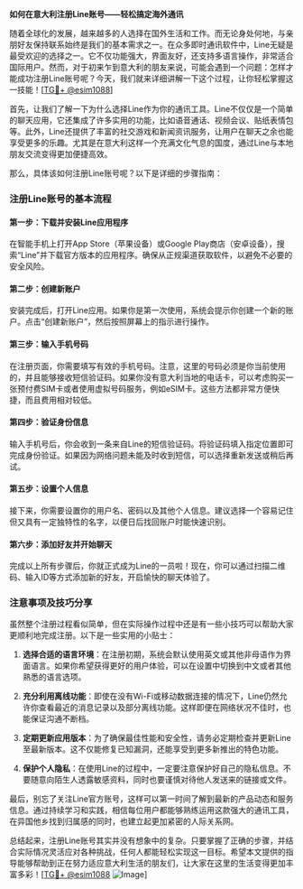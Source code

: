 **如何在意大利注册Line账号——轻松搞定海外通讯**

随着全球化的发展，越来越多的人选择在国外生活和工作。而无论身处何地，与亲朋好友保持联系始终是我们的基本需求之一。在众多即时通讯软件中，Line无疑是最受欢迎的选择之一。它不仅功能强大，界面友好，还支持多语言操作，非常适合国际用户。然而，对于初来乍到意大利的朋友来说，可能会遇到一个问题：怎样才能成功注册Line账号呢？今天，我们就来详细讲解一下这个过程，让你轻松掌握这一技能！[[TG💪+ @esim1088](https://t.me/s/esim1088)]

首先，让我们了解一下为什么选择Line作为你的通讯工具。Line不仅仅是一个简单的聊天应用，它还集成了许多实用的功能，比如语音通话、视频会议、贴纸表情包等。此外，Line还提供了丰富的社交游戏和新闻资讯服务，让用户在聊天之余也能享受更多的乐趣。尤其是在意大利这样一个充满文化气息的国度，通过Line与本地朋友交流变得更加便捷高效。

那么，具体该如何注册Line账号呢？以下是详细的步骤指南：

### 注册Line账号的基本流程

#### 第一步：下载并安装Line应用程序
在智能手机上打开App Store（苹果设备）或Google Play商店（安卓设备），搜索“Line”并下载官方版本的应用程序。确保从正规渠道获取软件，以避免不必要的安全风险。

#### 第二步：创建新账户
安装完成后，打开Line应用。如果你是第一次使用，系统会提示你创建一个新的账户。点击“创建新账户”，然后按照屏幕上的指示进行操作。

#### 第三步：输入手机号码
在注册页面，你需要填写有效的手机号码。注意，这里的号码必须是你当前使用的，并且能够接收短信验证码。如果你没有意大利当地的电话卡，可以考虑购买一张预付费SIM卡或者使用虚拟号码服务，例如eSIM卡。这些方法都非常方便快捷，而且费用相对较低。

#### 第四步：验证身份信息
输入手机号后，你会收到一条来自Line的短信验证码。将验证码填入指定位置即可完成身份验证。如果因为网络问题未能及时收到短信，可以选择重新发送或稍后再试。

#### 第五步：设置个人信息
接下来，你需要设置你的用户名、密码以及其他个人信息。建议选择一个容易记住但又具有一定独特性的名字，以便日后找回账户时能快速识别。

#### 第六步：添加好友并开始聊天
完成以上所有步骤后，你就正式成为Line的一员啦！现在，你可以通过扫描二维码、输入ID等方式添加新的好友，开启愉快的聊天体验了。

### 注意事项及技巧分享

虽然整个注册过程看似简单，但在实际操作过程中还是有一些小技巧可以帮助大家更顺利地完成注册。以下是一些实用的小贴士：

1. **选择合适的语言环境**：在注册初期，系统会默认使用英文或其他非母语作为界面语言。如果你希望获得更好的用户体验，可以在设置中切换到中文或者其他熟悉的语言选项。

2. **充分利用离线功能**：即使在没有Wi-Fi或移动数据连接的情况下，Line仍然允许你查看最近的消息记录以及部分离线功能。这样即便在网络状况不佳时，也能保证沟通不断档。

3. **定期更新应用版本**：为了确保最佳性能和安全性，请务必定期检查并更新Line至最新版本。这不仅能修复已知漏洞，还能享受到更多新推出的特色功能。

4. **保护个人隐私**：在使用Line的过程中，一定要注意保护好自己的隐私信息。不要随意向陌生人透露敏感资料，同时也要谨慎对待他人发送来的链接或文件。

最后，别忘了关注Line官方账号，这样可以第一时间了解到最新的产品动态和服务信息。通过持续学习和实践，相信每位用户都能够熟练运用这款强大的通讯工具，在异国他乡找到归属感的同时，也建立起更加紧密的人际关系网。

总结起来，注册Line账号其实并没有想象中的复杂。只要掌握了正确的步骤，并结合实际情况灵活应对各种挑战，任何人都能轻松实现这一目标。希望本文提供的指导能够帮助到正在努力适应意大利生活的朋友们，让大家在这里的生活变得更加丰富多彩！[[TG💪+ @esim1088](https://t.me/s/esim1088) ![Image](https://i.postimg.cc/4NQfJmqS/Snipaste-2025-05-13-00-14-12.png)]